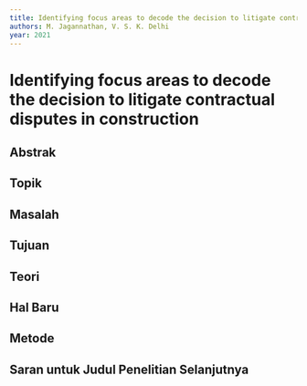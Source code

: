 ```yaml
---
title: Identifying focus areas to decode the decision to litigate contractual disputes in construction
authors: M. Jagannathan, V. S. K. Delhi
year: 2021
---
```


# Identifying focus areas to decode the decision to litigate contractual disputes in construction

## Abstrak



## Topik



## Masalah



## Tujuan



## Teori



## Hal Baru



## Metode



## Saran untuk Judul Penelitian Selanjutnya